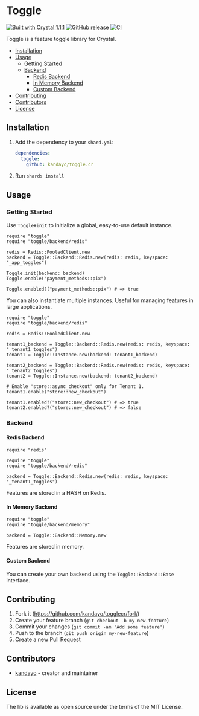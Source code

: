 # Toggle

[![Built with Crystal 1.1.1](https://img.shields.io/badge/Crystal-1.1.1-%23333333)](https://crystal-lang.org/)
[![GitHub release](https://img.shields.io/github/release/kandayo/toggle.cr.svg?label=Release)](https://github.com/kandayo/toggle.cr/releases)
[![CI](https://github.com/kandayo/toggle.cr/actions/workflows/ci.yml/badge.svg)](https://github.com/kandayo/toggle.cr/actions/workflows/ci.yml)

Toggle is a feature toggle library for Crystal.

- [Installation](#installation)
- [Usage](#usage)
  - [Getting Started](#getting-started)
  - [Backend](#backend)
     - [Redis Backend](#redis-backend)
     - [In Memory Backend](#in-memory-backend)
     - [Custom Backend](#custom-backend)
- [Contributing](#contributing)
- [Contributors](#contributors)
- [License](#license)

## Installation

1. Add the dependency to your `shard.yml`:

   ```yaml
   dependencies:
     toggle:
       github: kandayo/toggle.cr
   ```

2. Run `shards install`

## Usage

### Getting Started

Use `Toggle#init` to initialize a global, easy-to-use default instance.

```crystal
require "toggle"
require "toggle/backend/redis"

redis = Redis::PooledClient.new
backend = Toggle::Backend::Redis.new(redis: redis, keyspace: "_app_toggles")

Toggle.init(backend: backend)
Toggle.enable("payment_methods::pix")

Toggle.enabled?("payment_methods::pix") # => true
```

You can also instantiate multiple instances. Useful for managing features in
large applications.

```crystal
require "toggle"
require "toggle/backend/redis"

redis = Redis::PooledClient.new

tenant1_backend = Toggle::Backend::Redis.new(redis: redis, keyspace: "_tenant1_toggles")
tenant1 = Toggle::Instance.new(backend: tenant1_backend)

tenant2_backend = Toggle::Backend::Redis.new(redis: redis, keyspace: "_tenant2_toggles")
tenant2 = Toggle::Instance.new(backend: tenant2_backend)

# Enable "store::async_checkout" only for Tenant 1.
tenant1.enable("store::new_checkout")

tenant1.enabled?("store::new_checkout") # => true
tenant2.enabled?("store::new_checkout") # => false
```

### Backend

#### Redis Backend

```crystal
require "redis"

require "toggle"
require "toggle/backend/redis"

backend = Toggle::Backend::Redis.new(redis: redis, keyspace: "_tenant1_toggles")
```

Features are stored in a HASH on Redis.

#### In Memory Backend

```crystal
require "toggle"
require "toggle/backend/memory"

backend = Toggle::Backend::Memory.new
```

Features are stored in memory.

#### Custom Backend

You can create your own backend using the `Toggle::Backend::Base` interface.

## Contributing

1. Fork it (<https://github.com/kandayo/togglecr/fork>)
2. Create your feature branch (`git checkout -b my-new-feature`)
3. Commit your changes (`git commit -am 'Add some feature'`)
4. Push to the branch (`git push origin my-new-feature`)
5. Create a new Pull Request

## Contributors

- [kandayo](https://github.com/kandayo) - creator and maintainer

## License

The lib is available as open source under the terms of the MIT License.
